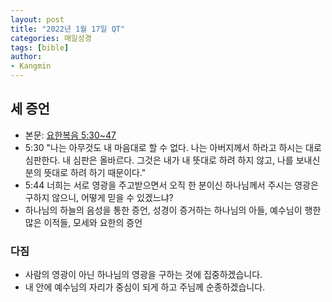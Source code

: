 ```yaml
---
layout: post
title: "2022년 1월 17일 QT"
categories: 매일성경
tags: [bible]
author:
- Kangmin
---
```


## 세 증언
- 본문: [요한복음 5:30~47](https://www.bskorea.or.kr/bible/korbibReadpage.php?version=SAENEW&book=jhn&chap=5&sec=30&cVersion=&fontSize=15px&fontWeight=normal#focus)
- 5:30 "나는 아무것도 내 마음대로 할 수 없다. 나는 아버지께서 하라고 하시는 대로 심판한다. 내 심판은 올바르다. 그것은 내가 내 뜻대로 하려 하지 않고,
  나를 보내신 분의 뜻대로 하려 하기 때문이다."
- 5:44 너희는 서로 영광을 주고받으면서 오직 한 분이신 하나님께서 주시는 영광은 구하지 않으니, 어떻게 믿을 수 있겠느냐?
- 하나님의 하늘의 음성을 통한 증언, 성경이 증거하는 하나님의 아들, 예수님이 행한 많은 이적들, 모세와 요한의 증언

### 다짐
- 사람의 영광이 아닌 하나님의 영광을 구하는 것에 집중하겠습니다.
- 내 안에 예수님의 자리가 중심이 되게 하고 주님께 순종하겠습니다.
